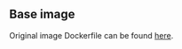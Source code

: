 ## Base image

Original image Dockerfile can be found [here](https://github.com/kotokaze/texlive/blob/master/Dockerfile).
